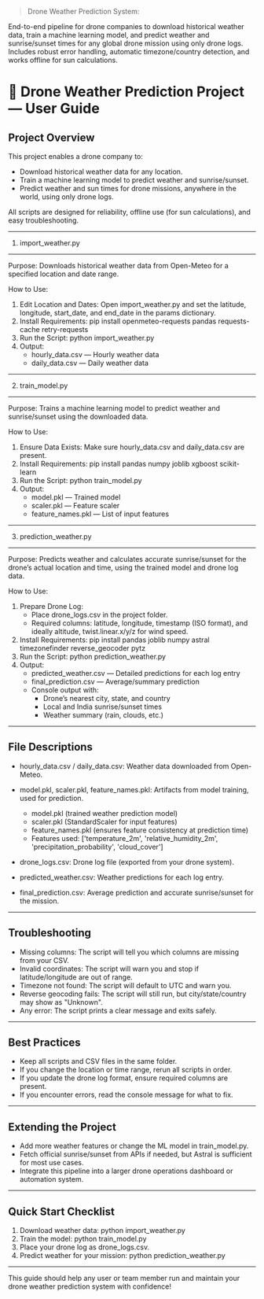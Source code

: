 
> Drone Weather Prediction System:
 
End-to-end pipeline for drone companies to download historical weather data, train a machine learning model, and predict weather and sunrise/sunset times for any global drone mission using only drone logs.  
 Includes robust error handling, automatic timezone/country detection, and works offline for sun calculations.


🚁 Drone Weather Prediction Project — User Guide
====================================================

Project Overview
----------------
This project enables a drone company to:
- Download historical weather data for any location.
- Train a machine learning model to predict weather and sunrise/sunset.
- Predict weather and sun times for drone missions, anywhere in the world, using only drone logs.

All scripts are designed for reliability, offline use (for sun calculations), and easy troubleshooting.

-------------------------------------------------
1. import_weather.py
-------------------------------------------------
Purpose:
    Downloads historical weather data from Open-Meteo for a specified location and date range.

How to Use:
1. Edit Location and Dates:
    Open import_weather.py and set the latitude, longitude, start_date, and end_date in the params dictionary.
2. Install Requirements:
    pip install openmeteo-requests pandas requests-cache retry-requests
3. Run the Script:
    python import_weather.py
4. Output:
    - hourly_data.csv — Hourly weather data
    - daily_data.csv — Daily weather data

-------------------------------------------------
2. train_model.py
-------------------------------------------------
Purpose:
    Trains a machine learning model to predict weather and sunrise/sunset using the downloaded data.

How to Use:
1. Ensure Data Exists:
    Make sure hourly_data.csv and daily_data.csv are present.
2. Install Requirements:
    pip install pandas numpy joblib xgboost scikit-learn
3. Run the Script:
    python train_model.py
4. Output:
    - model.pkl — Trained model
    - scaler.pkl — Feature scaler
    - feature_names.pkl — List of input features

-------------------------------------------------
3. prediction_weather.py
-------------------------------------------------
Purpose:
    Predicts weather and calculates accurate sunrise/sunset for the drone’s actual location and time, using the trained model and drone log data.

How to Use:
1. Prepare Drone Log:
    - Place drone_logs.csv in the project folder.
    - Required columns: latitude, longitude, timestamp (ISO format), and ideally altitude, twist.linear.x/y/z for wind speed.
2. Install Requirements:
    pip install pandas joblib numpy astral timezonefinder reverse_geocoder pytz
3. Run the Script:
    python prediction_weather.py
4. Output:
    - predicted_weather.csv — Detailed predictions for each log entry
    - final_prediction.csv — Average/summary prediction
    - Console output with:
        - Drone’s nearest city, state, and country
        - Local and India sunrise/sunset times
        - Weather summary (rain, clouds, etc.)

-------------------------------------------------
File Descriptions
-------------------------------------------------
- hourly_data.csv / daily_data.csv:
    Weather data downloaded from Open-Meteo.
- model.pkl, scaler.pkl, feature_names.pkl:
    Artifacts from model training, used for prediction.
  - model.pkl (trained weather prediction model)
  - scaler.pkl (StandardScaler for input features)
  - feature_names.pkl (ensures feature consistency at prediction time)
  - Features used: ['temperature_2m', 'relative_humidity_2m', 'precipitation_probability', 'cloud_cover']

- drone_logs.csv:
    Drone log file (exported from your drone system).
- predicted_weather.csv:
    Weather predictions for each log entry.
- final_prediction.csv:
    Average prediction and accurate sunrise/sunset for the mission.

-------------------------------------------------
Troubleshooting
-------------------------------------------------
- Missing columns:
    The script will tell you which columns are missing from your CSV.
- Invalid coordinates:
    The script will warn you and stop if latitude/longitude are out of range.
- Timezone not found:
    The script will default to UTC and warn you.
- Reverse geocoding fails:
    The script will still run, but city/state/country may show as "Unknown".
- Any error:
    The script prints a clear message and exits safely.

-------------------------------------------------
Best Practices
-------------------------------------------------
- Keep all scripts and CSV files in the same folder.
- If you change the location or time range, rerun all scripts in order.
- If you update the drone log format, ensure required columns are present.
- If you encounter errors, read the console message for what to fix.

-------------------------------------------------
Extending the Project
-------------------------------------------------
- Add more weather features or change the ML model in train_model.py.
- Fetch official sunrise/sunset from APIs if needed, but Astral is sufficient for most use cases.
- Integrate this pipeline into a larger drone operations dashboard or automation system.

-------------------------------------------------
Quick Start Checklist
-------------------------------------------------
1. Download weather data:
    python import_weather.py
2. Train the model:
    python train_model.py
3. Place your drone log as drone_logs.csv.
4. Predict weather for your mission:
    python prediction_weather.py

-------------------------------------------------
This guide should help any user or team member run and maintain your drone weather prediction system with confidence!
